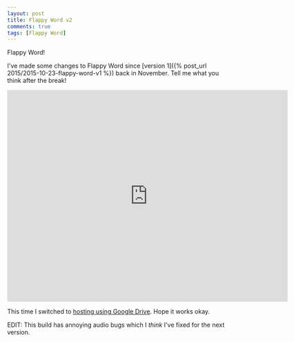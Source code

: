 ```yaml
---
layout: post
title: Flappy Word v2
comments: true
tags: [Flappy Word]
---
```


Flappy Word!

I've made some changes to Flappy Word since [version 1]({% post_url 2015/2015-10-23-flappy-word-v1 %}) back in November. Tell me what you think after the break!

<!--more-->

<iframe src="https://googledrive.com/host/0B7qrbyhEE5SeWDMxYnpqd2Z1bkU" width="650" height="490" scrolling="no" frameborder="0"></iframe>

This time I switched to [hosting using Google Drive](http://yal.cc/hosting-html5-games-on-google-drive/). Hope it works okay.

EDIT: This build has annoying audio bugs which I *think* I've fixed for the next version.
